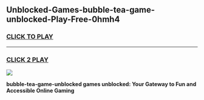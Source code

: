 
## Unblocked-Games-bubble-tea-game-unblocked-Play-Free-0hmh4
<h3>
<a href="https://premium76.site?title=bubble-tea-game-unblocked&ref=21A">CLICK TO PLAY</a></h3>
<hr>

<h3>
<a href="https://premium76.site?title=bubble-tea-game-unblocked&ref=21A">CLICK 2 PLAY</a>
  
</h3>

<a href="https://premium76.site?title=bubble-tea-game-unblocked&ref=21A"><img src="https://clearcache.store/games.png"></a>


**bubble-tea-game-unblocked games unblocked: Your Gateway to Fun and Accessible Online Gaming**
